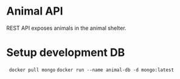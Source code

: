 # Animal API

REST API exposes animals in the animal shelter.

# Setup development DB
` docker pull mongo`
` docker run --name animal-db -d mongo:latest `

